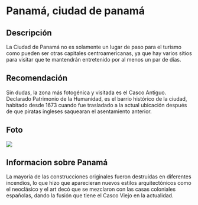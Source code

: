 # Panamá, ciudad de panamá
## Descripción
La Ciudad de Panamá no es solamente un lugar de paso para el turismo como pueden ser otras capitales centroamericanas, ya que hay varios sitios para visitar que te mantendrán entretenido por al menos un par de días.

## Recomendación
Sin dudas, la zona más fotogénica y visitada es el Casco Antiguo. Declarado Patrimonio de la Humanidad, es el barrio histórico de la ciudad, habitado desde 1673 cuando fue trasladado a la actual ubicación después de que piratas ingleses saquearan el asentamiento anterior.

## Foto
![](https://res.cloudinary.com/worldpackers/image/upload/c_limit,f_auto,q_auto,w_1140/qduuuf8dzmbg9dxhwdkr)

## Informacion sobre Panamá
La mayoría de las construcciones originales fueron destruidas en diferentes incendios, lo que hizo que aparecieran nuevos estilos arquitectónicos como el neoclásico y el art decó que se mezclaron con las casas coloniales españolas, dando la fusión que tiene el Casco Viejo en la actualidad.



